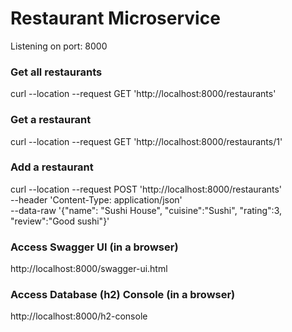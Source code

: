 # Restaurant Microservice

Listening on port: 8000

### Get all restaurants
curl --location --request GET 'http://localhost:8000/restaurants'

### Get a restaurant
curl --location --request GET 'http://localhost:8000/restaurants/1'

### Add a restaurant
curl --location --request POST 'http://localhost:8000/restaurants' \
--header 'Content-Type: application/json' \
--data-raw '{"name": "Sushi House", "cuisine":"Sushi", "rating":3, "review":"Good sushi"}'


### Access Swagger UI (in a browser)
http://localhost:8000/swagger-ui.html

### Access Database (h2) Console (in a browser)
http://localhost:8000/h2-console